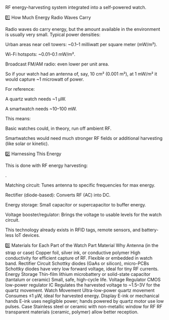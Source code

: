 RF energy-harvesting system integrated into a self-powered watch.

1️⃣ How Much Energy Radio Waves Carry

Radio waves do carry energy, but the amount available in the environment is usually very small.
Typical power densities:

Urban areas near cell towers: ~0.1–1 milliwatt per square meter (mW/m²).

Wi-Fi hotspots: ~0.01–0.1 mW/m².

Broadcast FM/AM radio: even lower per unit area.

So if your watch had an antenna of, say, 10 cm² (0.001 m²), at 1 mW/m² it would capture ~1 microwatt of power.

For reference:

A quartz watch needs ~1 µW.

A smartwatch needs ~10–100 mW.

This means:

Basic watches could, in theory, run off ambient RF.

Smartwatches would need much stronger RF fields or additional harvesting (like solar or kinetic).

2️⃣ Harnessing This Energy

This is done with RF energy harvesting:

.

Matching circuit: Tunes antenna to specific frequencies for max energy.

Rectifier (diode-based): Converts RF (AC) into DC.

Energy storage: Small capacitor or supercapacitor to buffer energy.

Voltage booster/regulator: Brings the voltage to usable levels for the watch circuit.

This technology already exists in RFID tags, remote sensors, and battery-less IoT devices.

3️⃣ Materials for Each Part of the Watch
Part	Material	Why
Antenna (in the strap or case)	Copper foil, silver ink, or conductive polymer	High conductivity for efficient capture of RF. Flexible or embedded in watch band.
Rectifier Circuit	Schottky diodes (GaAs or silicon), micro-PCBs	Schottky diodes have very low forward voltage, ideal for tiny RF currents.
Energy Storage	Thin-film lithium microbattery or solid-state capacitor (tantalum or ceramic)	Small, safe, high-cycle life.
Voltage Regulator	CMOS low-power regulator IC	Regulates the harvested voltage to ~1.5–3V for the quartz movement.
Watch Movement	Ultra-low-power quartz movement	Consumes ≤1 µW, ideal for harvested energy.
Display	E-ink or mechanical hands	E-ink uses negligible power; hands powered by quartz motor use low pulses.
Case	Stainless steel or ceramic with non-metallic window for RF	RF transparent materials (ceramic, polymer) allow better reception.
